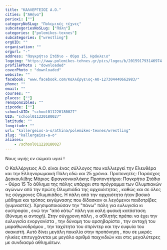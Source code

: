 ```yaml
---
title: "ΚΑΛΛΕΡΓΕΙΟΣ Α.Ο."
cities: ["Αθήνα"]
perioxi: [""]
categoryNoSLug: "Πολεμικές τέχνες"
subcategoriesNoSLug: ["Πάλη"]
categories: ["polemikes-texnes"]
subcategories: ["wrestling"]
orgUID: ""
organisation: ""
orgurl: "-"
address: "Παγκρήτιο Στάδιο - Θύρα 15, Ηράκλειο"
logoimg: "https://www.polemikes-tehnes.gr/pics/logos/b/201591793146974.jpg"
profilePhoto : "downloaded"
coverPhoto : "downloaded"
website: ""
facebook: "www.facebook.com/Καλλέργειος-ΑΟ-127304440662983/"
phone: ""
email: ""
courses: ""
places: [""]
rensponsibles: ""
zipcode: [""]
schoolsUID: "school011220180027"
UID: "school011220180027"
latitude: ""
longitude: ""
url: "kallergeios-a-o/athina/polemikes-texnes/wrestling"
slug: "kallergeios-a-o"
aliases:
    - /school011220180027
---
```



Νους υγιής εν σώματι υγιεί !

Ο Καλλέργειος Α.Ο. είναι ένας σύλλογος που καλλιεργεί την Ελευθέρα και την Ελληνορωμαική Πάλη εδώ και 25 χρόνια. Προπονητές: Παράσχος Δεσκουλίδης Μάριος Φραγκονικολάκης Προπονητήριο: Παγκρήτιο Στάδιο - Θύρα 15 Το άθλημα της πάλης υπάρχει στο πρόγραμμα των Ολυμπιακών αγώνων από την πρώτη Ολυμπιάδα της αρχαιόιτητας , καθώς και σε όλες τις σύγχρονες Ολυμπιάδες. Η πάλη από την αρχαιότητα ήταν βασικό μάθημα και τρόπος εκγύμνασης που δίδασκαν οι λεγόμενοι παιδοτρίβες (γυμναστές). Χρησιμοποιούσαν την &quot;πάνω&quot; πάλη για ευλυγισία κι ευστροφία , ενώ την &quot;από κάτω&quot; πάλη για καλή φυσική κατάσταση (δύναμη κι αντοχή). Στην σύγχρονη πάλη , ο αθλητής πρέπει να έχει την ευλυγισία ενοργανίστα , την δύναμη του αρσηβαρίστα , την αντοχή του μαραθωνοδρόμου , την ταχύτητα του σπρίντερ και την ευφυία του σκακιστή. Αυτό δίνει μεγάλη ποικιλία στην προπόνηση , που σε μικρές ηλικίες επιτυγχάνεται με μεγάλο αριθμό παιχνιδιών και στις μεγαλύτερες με συνδιασμό αθλημάτων.